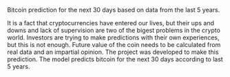 Bitcoin prediction for the next 30 days based on data from the last 5 years.

It is a fact that cryptocurrencies have entered our lives, but their ups and downs and lack of supervision are two of the bigest problems in the crypto world. Investors are trying to make predictions with their own experiences, but this is not enough. Future value of the coin needs to be calculated from real data and an impartial opinion. The project was developed to make this prediction. The model predicts bitcoin for the next 30 days according to last 5 years.

